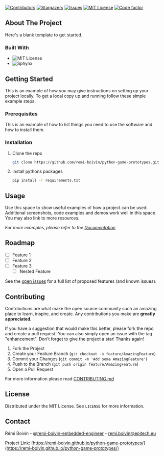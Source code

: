 [![Contributors](https://img.shields.io/github/contributors/remi-boivin/python-game-prototypes?color=blue&style=for-the-badge)](https://github.com/remi-boivin/python-game-prototypes/graphs/contributors)
[![Stargazers](https://img.shields.io/github/stars/remi-boivin/python-game-prototypes?color=red&style=for-the-badge)](https://github.com/remi-boivin/python-game-prototypes/stargazers)
[![Issues](https://img.shields.io/github/issues/remi-boivin/python-game-prototypes?style=for-the-badge)](https://github.com/remi-boivin/python-game-prototypes/issues)
[![MIT License](https://img.shields.io/github/license/remi-boivin/python-game-prototypes?color=orange&style=for-the-badge)](https://github.com/remi-boivin/python-game-prototypes/blob/master/LICENCE)
[![Code factor](https://img.shields.io/codefactor/grade/github/remi-boivin/python-game-prototypes/master?color=purple&style=for-the-badge)](https://www.codefactor.io/repository/github/remi-boivin/python-game-prototypes/stats)

<!-- ABOUT THE PROJECT -->
## About The Project

<!-- [![Product Name Screen Shot][product-screenshot]](https://example.com) -->

Here's a blank template to get started.

### Built With

- ![MIT License](https://img.shields.io/github/pipenv/locked/python-version/remi-boivin/python-game-prototypes?style=for-the-badge)
- ![Sphynx](https://img.shields.io/badge/SPHYNX-7.0.1-ff69b4?style=for-the-badge)


## Getting Started

This is an example of how you may give instructions on setting up your project locally.
To get a local copy up and running follow these simple example steps.

### Prerequisites

This is an example of how to list things you need to use the software and how to install them.

### Installation

1. Clone the repo
   ```sh
   git clone https://github.com/remi-boivin/python-game-prototypes.git
   ```
3. Install pythons packages
   ```sh
   pip install -r requirements.txt
   ```

## Usage

Use this space to show useful examples of how a project can be used. Additional screenshots, code examples and demos work well in this space. You may also link to more resources.

_For more examples, please refer to the [Documentation](https://remi-boivin.github.io/python-game-prototype/)_


<!-- ROADMAP -->
## Roadmap

- [ ] Feature 1
- [ ] Feature 2
- [ ] Feature 3
    - [ ] Nested Feature

See the [open issues](https://github.com/remi-boivin/python-game-prototypes/issues) for a full list of proposed features (and known issues).

## Contributing

Contributions are what make the open source community such an amazing place to learn, inspire, and create. Any contributions you make are **greatly appreciated**.

If you have a suggestion that would make this better, please fork the repo and create a pull request. You can also simply open an issue with the tag "enhancement".
Don't forget to give the project a star! Thanks again!

1. Fork the Project
2. Create your Feature Branch (`git checkout -b feature/AmazingFeature`)
3. Commit your Changes (`git commit -m 'Add some AmazingFeature'`)
4. Push to the Branch (`git push origin feature/AmazingFeature`)
5. Open a Pull Request

For more information please read [CONTRIBUTING.md](https://github.com/remi-boivin/python-game-prototypes/blob/master/CONTRIBUTING.md)

<!-- LICENSE -->
## License

Distributed under the MIT License. See `LICENSE` for more information.


<!-- CONTACT -->
## Contact

Rémi Boivin - [@remi-boivin-embedded-engineer](https://www.linkedin.com/in/remi-boivin-embedded-engineer/) - [remi.boivin@epitech.eu](mailto:remi.boivin@epitech.eu)

Project Link: [https://remi-boivin.github.io/python-game-prototypes/](https://remi-boivin.github.io/python-game-prototypes/)

